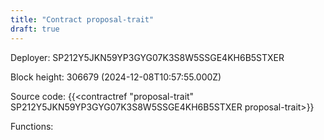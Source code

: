 ```yaml
---
title: "Contract proposal-trait"
draft: true
---
```

Deployer: SP212Y5JKN59YP3GYG07K3S8W5SSGE4KH6B5STXER


 



Block height: 306679 (2024-12-08T10:57:55.000Z)

Source code: {{<contractref "proposal-trait" SP212Y5JKN59YP3GYG07K3S8W5SSGE4KH6B5STXER proposal-trait>}}

Functions:


